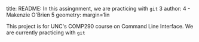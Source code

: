 title: README: In this assingnment, we are practicing with `git`
  3 author:
  4 - Makenzie O'Brien
  5 geometry: margin=1in

This project is for UNC's COMP290 course on Command Line Interface. We are currently practicing with `git`
